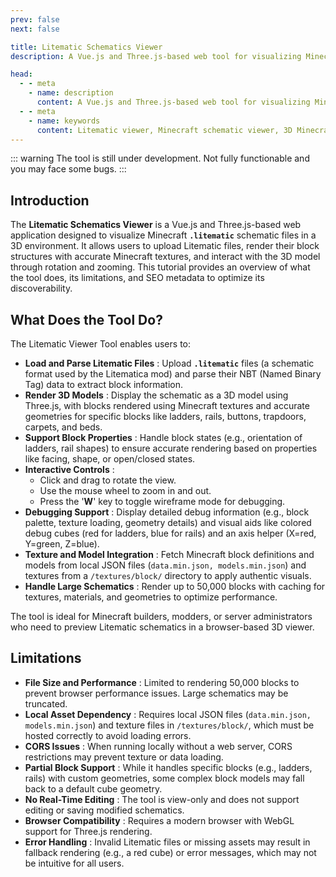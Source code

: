 ```yaml
---
prev: false
next: false

title: Litematic Schematics Viewer
description: A Vue.js and Three.js-based web tool for visualizing Minecraft Litematic schematics in 3D, with accurate block textures and interactive controls.

head:
  - - meta
    - name: description
      content: A Vue.js and Three.js-based web tool for visualizing Minecraft Litematic schematics in 3D, with accurate block textures and interactive controls.
  - - meta
    - name: keywords
      content: Litematic viewer, Minecraft schematic viewer, 3D Minecraft visualizer, Vue.js tool, Three.js renderer, Minecraft Litematica, schematic visualizer
---
```

::: warning
The tool is still under development. Not fully functionable and you may face some bugs.
:::

## Introduction

The **Litematic Schematics Viewer** is a Vue.js and Three.js-based web application designed to visualize Minecraft **`.litematic`** schematic files in a 3D environment. It allows users to upload Litematic files, render their block structures with accurate Minecraft textures, and interact with the 3D model through rotation and zooming. This tutorial provides an overview of what the tool does, its limitations, and SEO metadata to optimize its discoverability.

## What Does the Tool Do?

The Litematic Viewer Tool enables users to:

* **Load and Parse Litematic Files** : Upload **`.litematic`** files (a schematic format used by the Litematica mod) and parse their NBT (Named Binary Tag) data to extract block information.
* **Render 3D Models** : Display the schematic as a 3D model using Three.js, with blocks rendered using Minecraft textures and accurate geometries for specific blocks like ladders, rails, buttons, trapdoors, carpets, and beds.
* **Support Block Properties** : Handle block states (e.g., orientation of ladders, rail shapes) to ensure accurate rendering based on properties like facing, shape, or open/closed states.
* **Interactive Controls** :
  * Click and drag to rotate the view.
  * Use the mouse wheel to zoom in and out.
  * Press the '**W**' key to toggle wireframe mode for debugging.
* **Debugging Support** : Display detailed debug information (e.g., block palette, texture loading, geometry details) and visual aids like colored debug cubes (red for ladders, blue for rails) and an axis helper (X=red, Y=green, Z=blue).
* **Texture and Model Integration** : Fetch Minecraft block definitions and models from local JSON files (`data.min.json, models.min.json`) and textures from a `/textures/block/` directory to apply authentic visuals.
* **Handle Large Schematics** : Render up to 50,000 blocks with caching for textures, materials, and geometries to optimize performance.

The tool is ideal for Minecraft builders, modders, or server administrators who need to preview Litematic schematics in a browser-based 3D viewer.

<LitematicViewer />

## Limitations

* **File Size and Performance** : Limited to rendering 50,000 blocks to prevent browser performance issues. Large schematics may be truncated.
* **Local Asset Dependency** : Requires local JSON files (`data.min.json, models.min.json`) and texture files in `/textures/block/`, which must be hosted correctly to avoid loading errors.
* **CORS Issues** : When running locally without a web server, CORS restrictions may prevent texture or data loading.
* **Partial Block Support** : While it handles specific blocks (e.g., ladders, rails) with custom geometries, some complex block models may fall back to a default cube geometry.
* **No Real-Time Editing** : The tool is view-only and does not support editing or saving modified schematics.
* **Browser Compatibility** : Requires a modern browser with WebGL support for Three.js rendering.
* **Error Handling** : Invalid Litematic files or missing assets may result in fallback rendering (e.g., a red cube) or error messages, which may not be intuitive for all users.
